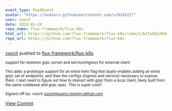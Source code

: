 ```yaml
---
event_type: PushEvent
avatar: "https://avatars.githubusercontent.com/u/814322?"
user: vsoch
date: 2024-01-20
repo_name: flux-framework/flux-k8s
html_url: https://github.com/flux-framework/flux-k8s/commit/b17ab5b29467c173efaf213159acff4bfb7669a2
repo_url: https://github.com/flux-framework/flux-k8s
---
```


<a href='https://github.com/vsoch' target='_blank'>vsoch</a> pushed to <a href='https://github.com/flux-framework/flux-k8s' target='_blank'>flux-framework/flux-k8s</a>

<small>support for skeleton grpc server and service/ingress for external client

This adds a prototype support for an extra helm flag that
dually enables adding an extra grpc set of endpoints, and then
the configs (ingress and service) necessary to expose them.
I next need to figure out how to interact with grpc from
a local client, likely built from the same codebase and grpc
spec. This is super cool!!

Signed-off-by: vsoch <vsoch@users.noreply.github.com></small>

<a href='https://github.com/flux-framework/flux-k8s/commit/b17ab5b29467c173efaf213159acff4bfb7669a2' target='_blank'>View Commit</a>